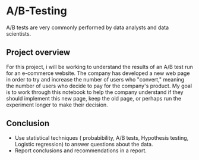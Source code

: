 # A/B-Testing

A/B tests are very commonly performed by data analysts and data scientists. 

## Project overview
For this project, i will be working to understand the results of an A/B test run for an e-commerce website. The company has developed a new web page in order to try and increase the number of users who "convert," meaning the number of users who decide to pay for the company's product. My goal is to work through this notebook to help the company understand if they should implement this new page, keep the old page, or perhaps run the experiment longer to make their decision.

## Conclusion
* Use statistical techniques ( probabibility, A/B tests, Hypothesis testing, Logistic regression) to answer questions about the data.
* Report  conclusions and recommendations in a report.





